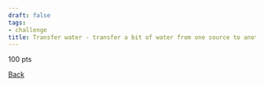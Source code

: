 ```yaml
---
draft: false
tags:
- challenge
title: Transfer water - transfer a bit of water from one source to another (you cant use anything you brought)
---
```

100 pts

[Back](https://shadybraden.com/jetlag) 
